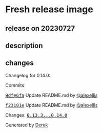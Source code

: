 # Fresh release image

## release on 20230727

## description

## changes

Changelog for 0.14.0:

Commits

<a class="commit-link" data-hovercard-type="commit" data-hovercard-url="https://github.com/openfaas/nats-queue-worker/commit/9dfe6fa6138774cf008c1812cf90f150fd847e3d/hovercard" href="https://github.com/openfaas/nats-queue-worker/commit/9dfe6fa6138774cf008c1812cf90f150fd847e3d"><tt>9dfe6fa</tt></a> Update README.md by <a class="user-mention notranslate" data-hovercard-type="user" data-hovercard-url="/users/alexellis/hovercard" data-octo-click="hovercard-link-click" data-octo-dimensions="link_type:self" href="https://github.com/alexellis">@alexellis</a>

<a class="commit-link" data-hovercard-type="commit" data-hovercard-url="https://github.com/openfaas/nats-queue-worker/commit/f23181e0fdcc393eeeb34c2baecb86bb73ffcd9b/hovercard" href="https://github.com/openfaas/nats-queue-worker/commit/f23181e0fdcc393eeeb34c2baecb86bb73ffcd9b"><tt>f23181e</tt></a> Update README.md by <a class="user-mention notranslate" data-hovercard-type="user" data-hovercard-url="/users/alexellis/hovercard" data-octo-click="hovercard-link-click" data-octo-dimensions="link_type:self" href="https://github.com/alexellis">@alexellis</a>

Changes: <a class="commit-link" href="https://github.com/openfaas/nats-queue-worker/compare/0.13.3...0.14.0"><tt>0.13.3...0.14.0</tt></a>

Generated by <a href="https://github.com/alexellis/derek/">Derek</a>


